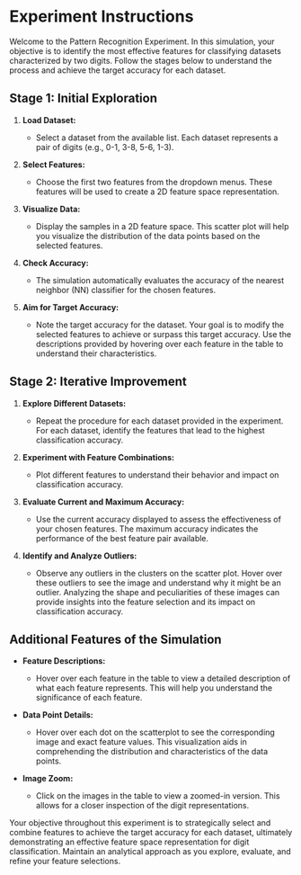 # Experiment Instructions

Welcome to the Pattern Recognition Experiment. In this simulation, your objective is to identify the most effective features for classifying datasets characterized by two digits. Follow the stages below to understand the process and achieve the target accuracy for each dataset.

## **Stage 1: Initial Exploration**

1. **Load Dataset:**
   - Select a dataset from the available list. Each dataset represents a pair of digits (e.g., 0-1, 3-8, 5-6, 1-3).

2. **Select Features:**
   - Choose the first two features from the dropdown menus. These features will be used to create a 2D feature space representation.

3. **Visualize Data:**
   - Display the samples in a 2D feature space. This scatter plot will help you visualize the distribution of the data points based on the selected features.

4. **Check Accuracy:**
   - The simulation automatically evaluates the accuracy of the nearest neighbor (NN) classifier for the chosen features.

5. **Aim for Target Accuracy:**
   - Note the target accuracy for the dataset. Your goal is to modify the selected features to achieve or surpass this target accuracy. Use the descriptions provided by hovering over each feature in the table to understand their characteristics.

## **Stage 2: Iterative Improvement**

1. **Explore Different Datasets:**
   - Repeat the procedure for each dataset provided in the experiment. For each dataset, identify the features that lead to the highest classification accuracy.

2. **Experiment with Feature Combinations:**
   - Plot different features to understand their behavior and impact on classification accuracy.

3. **Evaluate Current and Maximum Accuracy:**
   - Use the current accuracy displayed to assess the effectiveness of your chosen features. The maximum accuracy indicates the performance of the best feature pair available.

4. **Identify and Analyze Outliers:**
   - Observe any outliers in the clusters on the scatter plot. Hover over these outliers to see the image and understand why it might be an outlier. Analyzing the shape and peculiarities of these images can provide insights into the feature selection and its impact on classification accuracy.

## **Additional Features of the Simulation**

- **Feature Descriptions:**
  - Hover over each feature in the table to view a detailed description of what each feature represents. This will help you understand the significance of each feature.

- **Data Point Details:**
  - Hover over each dot on the scatterplot to see the corresponding image and exact feature values. This visualization aids in comprehending the distribution and characteristics of the data points.

- **Image Zoom:**
  - Click on the images in the table to view a zoomed-in version. This allows for a closer inspection of the digit representations.

Your objective throughout this experiment is to strategically select and combine features to achieve the target accuracy for each dataset, ultimately demonstrating an effective feature space representation for digit classification. Maintain an analytical approach as you explore, evaluate, and refine your feature selections.
